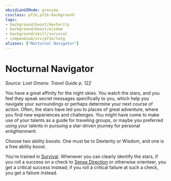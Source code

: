 ```yaml
---
obsidianUIMode: preview
cssclass: pf2e,pf2e-background
tags:
- background/boost/dexterity
- background/boost/wisdom
- background/skill/survival
- compendium/src/pf2e/lotg
aliases: ["Nocturnal Navigator"]
---
```

# Nocturnal Navigator
*Source: Lost Omens: Travel Guide p. 122*  

You have a great affinity for the night skies. You watch the stars, and you feel they speak secret messages specifically to you, which help you navigate your surroundings or perhaps determine your next course of action. Often, the stars have led you to places of great adventure, where you find new experiences and challenges. You might have come to make use of your talents as a guide for traveling groups, or maybe you preferred using your talents in pursuing a star-driven journey for personal enlightenment.

Choose two ability boosts. One must be to Dexterity or Wisdom, and one is a free ability boost.

You're trained in [Survival](/compendium/skills.md#Survival). Whenever you can clearly identify the stars, if you roll a success on a check to [Sense Direction](/rules/actions/sense-direction.md) or otherwise orienteer, you get a critical success instead; if you roll a critical failure at such a check, you get a failure instead.